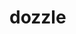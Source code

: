 <!-- generated by markdown-notes-tree -->

# dozzle

<!-- optional markdown-notes-tree directory description starts here -->

<!-- optional markdown-notes-tree directory description ends here -->


